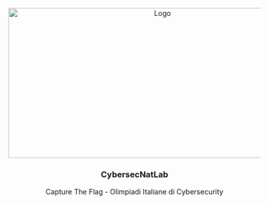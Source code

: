 
<!-- PROJECT LOGO -->
<br />
<div align="center">
  <a href="https://training.olicyber.it/challenges">
    <img src="https://olicyber.it/assets/loghi/logo-cc-originale.png" alt="Logo" width="600" height="300">
  </a>

  <h3 align="center">CybersecNatLab</h3>

  <p align="center">
		Capture The Flag - Olimpiadi Italiane di Cybersecurity
  </p>
</div>


